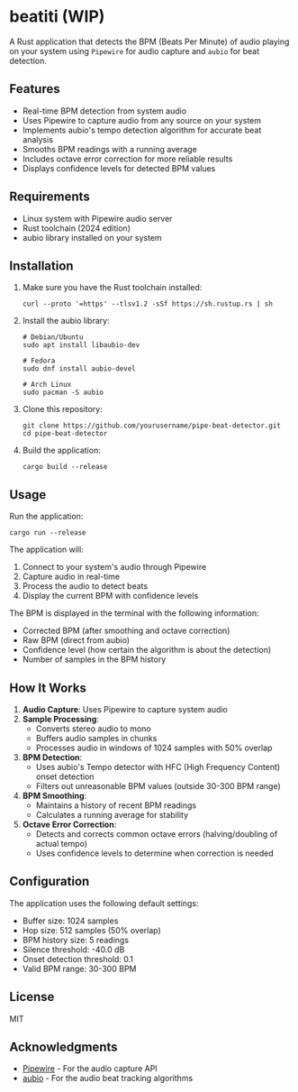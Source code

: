 # beatiti (WIP)

A Rust application that detects the BPM (Beats Per Minute) of audio playing on your system using `Pipewire` for audio capture and `aubio` for beat detection.

## Features

- Real-time BPM detection from system audio
- Uses Pipewire to capture audio from any source on your system
- Implements aubio's tempo detection algorithm for accurate beat analysis
- Smooths BPM readings with a running average
- Includes octave error correction for more reliable results
- Displays confidence levels for detected BPM values

## Requirements

- Linux system with Pipewire audio server
- Rust toolchain (2024 edition)
- aubio library installed on your system

## Installation

1. Make sure you have the Rust toolchain installed:
   ```
   curl --proto '=https' --tlsv1.2 -sSf https://sh.rustup.rs | sh
   ```

2. Install the aubio library:
   ```
   # Debian/Ubuntu
   sudo apt install libaubio-dev
   
   # Fedora
   sudo dnf install aubio-devel
   
   # Arch Linux
   sudo pacman -S aubio
   ```

3. Clone this repository:
   ```
   git clone https://github.com/yourusername/pipe-beat-detector.git
   cd pipe-beat-detector
   ```

4. Build the application:
   ```
   cargo build --release
   ```

## Usage

Run the application:

```
cargo run --release
```

The application will:
1. Connect to your system's audio through Pipewire
2. Capture audio in real-time
3. Process the audio to detect beats
4. Display the current BPM with confidence levels

The BPM is displayed in the terminal with the following information:
- Corrected BPM (after smoothing and octave correction)
- Raw BPM (direct from aubio)
- Confidence level (how certain the algorithm is about the detection)
- Number of samples in the BPM history

## How It Works

1. **Audio Capture**: Uses Pipewire to capture system audio
2. **Sample Processing**: 
   - Converts stereo audio to mono
   - Buffers audio samples in chunks
   - Processes audio in windows of 1024 samples with 50% overlap
3. **BPM Detection**:
   - Uses aubio's Tempo detector with HFC (High Frequency Content) onset detection
   - Filters out unreasonable BPM values (outside 30-300 BPM range)
4. **BPM Smoothing**:
   - Maintains a history of recent BPM readings
   - Calculates a running average for stability
5. **Octave Error Correction**:
   - Detects and corrects common octave errors (halving/doubling of actual tempo)
   - Uses confidence levels to determine when correction is needed

## Configuration

The application uses the following default settings:

- Buffer size: 1024 samples
- Hop size: 512 samples (50% overlap)
- BPM history size: 5 readings
- Silence threshold: -40.0 dB
- Onset detection threshold: 0.1
- Valid BPM range: 30-300 BPM

## License

MIT

## Acknowledgments

- [Pipewire](https://pipewire.org/) - For the audio capture API
- [aubio](https://aubio.org/) - For the audio beat tracking algorithms
